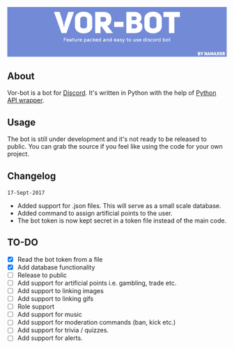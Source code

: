 ![Alt Text](logo.png)

## About

Vor-bot is a bot for [Discord](https://discordapp.com/). It's written in Python with the help of [Python API wrapper](https://github.com/Rapptz/discord.py).

## Usage
The bot is still under development and it's not ready to be released to public. You can grab the source if you feel like using the code for your own project.

## Changelog
```
17-Sept-2017
```

>
+ Added support for .json files. This will serve as a small scale database.
+ Added command to assign artificial points to the user.
+ The bot token is now kept secret in a token file instead of the main code.

## TO-DO

- [x] Read the bot token from a file
- [x] Add database functionality
- [ ] Release to public
- [ ] Add support for artificial points i.e. gambling, trade etc.
- [ ] Add support to linking images
- [ ] Add support to linking gifs
- [ ] Role support
- [ ] Add support for music
- [ ] Add support for moderation commands (ban, kick etc.)
- [ ] Add support for trivia / quizzes.
- [ ] Add support for alerts.
